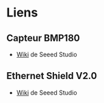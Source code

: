 # Liens

## Capteur BMP180

- [Wiki](http://www.seeedstudio.com/wiki/Grove_-_Barometer_Sensor_%28BMP180%29) de Seeed Studio

## Ethernet Shield V2.0

- [Wiki](http://www.seeedstudio.com/wiki/Ethernet_Shield_V2.0) de Seeed Studio
